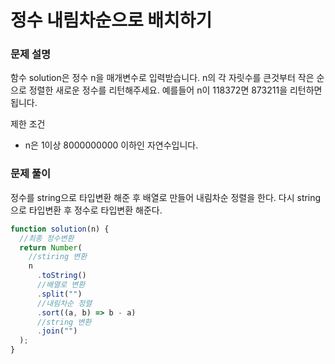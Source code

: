 # 정수 내림차순으로 배치하기

### 문제 설명

함수 solution은 정수 n을 매개변수로 입력받습니다. n의 각 자릿수를 큰것부터 작은 순으로 정렬한 새로운 정수를 리턴해주세요. 예를들어 n이 118372면 873211을 리턴하면 됩니다.

제한 조건

- n은 1이상 8000000000 이하인 자연수입니다.

### 문제 풀이

정수를 string으로 타입변환 해준 후 배열로 만들어 내림차순 정렬을 한다. 다시 string으로 타입변환 후 정수로 타입변환 해준다.

```js
function solution(n) {
  //최종 정수변환
  return Number(
    //stiring 변환
    n
      .toString()
      //배열로 변환
      .split("")
      //내림차순 정렬
      .sort((a, b) => b - a)
      //string 변환
      .join("")
  );
}
```
